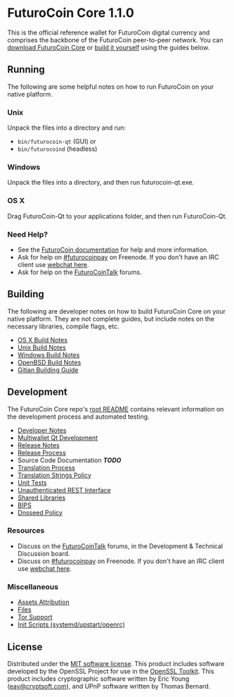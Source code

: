 FuturoCoin Core 1.1.0
=====================

This is the official reference wallet for FuturoCoin digital currency and comprises the backbone of the FuturoCoin peer-to-peer network. You can [download FuturoCoin Core](https://www.futurocoin.org/downloads/) or [build it yourself](#building) using the guides below.

Running
---------------------
The following are some helpful notes on how to run FuturoCoin on your native platform.

### Unix

Unpack the files into a directory and run:

- `bin/futurocoin-qt` (GUI) or
- `bin/futurocoind` (headless)

### Windows

Unpack the files into a directory, and then run futurocoin-qt.exe.

### OS X

Drag FuturoCoin-Qt to your applications folder, and then run FuturoCoin-Qt.

### Need Help?

* See the [FuturoCoin documentation](https://futurocoinpay.atlassian.net/wiki/display/DOC)
for help and more information.
* Ask for help on [#futurocoinpay](http://webchat.freenode.net?channels=futurocoinpay) on Freenode. If you don't have an IRC client use [webchat here](http://webchat.freenode.net?channels=futurocoinpay).
* Ask for help on the [FuturoCoinTalk](https://futurocointalk.org/) forums.

Building
---------------------
The following are developer notes on how to build FuturoCoin Core on your native platform. They are not complete guides, but include notes on the necessary libraries, compile flags, etc.

- [OS X Build Notes](build-osx.md)
- [Unix Build Notes](build-unix.md)
- [Windows Build Notes](build-windows.md)
- [OpenBSD Build Notes](build-openbsd.md)
- [Gitian Building Guide](gitian-building.md)

Development
---------------------
The FuturoCoin Core repo's [root README](/README.md) contains relevant information on the development process and automated testing.

- [Developer Notes](developer-notes.md)
- [Multiwallet Qt Development](multiwallet-qt.md)
- [Release Notes](release-notes.md)
- [Release Process](release-process.md)
- Source Code Documentation ***TODO***
- [Translation Process](translation_process.md)
- [Translation Strings Policy](translation_strings_policy.md)
- [Unit Tests](unit-tests.md)
- [Unauthenticated REST Interface](REST-interface.md)
- [Shared Libraries](shared-libraries.md)
- [BIPS](bips.md)
- [Dnsseed Policy](dnsseed-policy.md)

### Resources
* Discuss on the [FuturoCoinTalk](https://futurocointalk.org/) forums, in the Development & Technical Discussion board.
* Discuss on [#futurocoinpay](http://webchat.freenode.net/?channels=futurocoinpay) on Freenode. If you don't have an IRC client use [webchat here](http://webchat.freenode.net/?channels=futurocoinpay).

### Miscellaneous
- [Assets Attribution](assets-attribution.md)
- [Files](files.md)
- [Tor Support](tor.md)
- [Init Scripts (systemd/upstart/openrc)](init.md)

License
---------------------
Distributed under the [MIT software license](http://www.opensource.org/licenses/mit-license.php).
This product includes software developed by the OpenSSL Project for use in the [OpenSSL Toolkit](https://www.openssl.org/). This product includes
cryptographic software written by Eric Young ([eay@cryptsoft.com](mailto:eay@cryptsoft.com)), and UPnP software written by Thomas Bernard.
